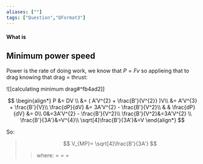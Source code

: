 ```yaml
---
aliases: [""]
tags: ["Question","QFormat3"]
---
```


#### What is
## Minimum power speed
Power is the rate of doing work, we know that $P=Fv$ so applieing that to drag knowing that drag = thrust:

![[calculating minimum drag#^fb4ad2]]

$$ \begin{align*}
P &= DV \\
&= ( A'V^{2} + \frac{B'}{V^{2}} )V\\
&= A'V^{3} + \frac{B'}{V}\\
\frac{dP}{dV} &= 3A'V^{2} - \frac{B'}{V^2}\\
& & \frac{dP}{dV} &= 0\\
0&=3A'V^{2} - \frac{B'}{V^2}\\
\frac{B'}{V^2}&=3A'V^{2} \\
\frac{B'}{3A'}&=V^{4}\\
\sqrt[4]\frac{B'}{3A'}&=V
\end{align*} $$

So:
> $$ V_{MP}= \sqrt[4]\frac{B'}{3A'} $$ 
>> where:
>> $=$ 
>> $=$
>> $=$